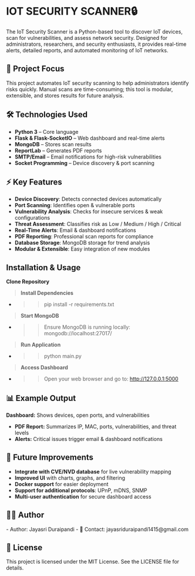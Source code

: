 <h1>IOT SECURITY SCANNER🔒</h1> 

The IoT Security Scanner is a Python-based tool to discover IoT devices, scan for vulnerabilities, and assess network security. Designed for administrators, researchers, and security enthusiasts, it provides real-time alerts, detailed reports, and automated monitoring of IoT networks.

<h2>📌 Project Focus</h2>
This project automates IoT security scanning to help administrators identify risks quickly. Manual scans are time-consuming; this tool is modular, extensible, and stores results for future analysis.

<h2>🛠 Technologies Used</h2>

- **Python 3** – Core language  
- **Flask & Flask-SocketIO** – Web dashboard and real-time alerts  
- **MongoDB** – Stores scan results  
- **ReportLab** – Generates PDF reports  
- **SMTP/Email** – Email notifications for high-risk vulnerabilities  
- **Socket Programming** – Device discovery & port scanning

<h2>⚡ Key Features</h2>

- **Device Discovery**: Detects connected devices automatically  
- **Port Scanning**: Identifies open & vulnerable ports  
- **Vulnerability Analysis**: Checks for insecure services & weak configurations  
- **Threat Assessment**: Classifies risk as Low / Medium / High / Critical  
- **Real-Time Alerts**: Email & dashboard notifications  
- **PDF Reporting**: Professional scan reports for compliance  
- **Database Storage**: MongoDB storage for trend analysis  
- **Modular & Extensible**: Easy integration of new modules

## Installation & Usage


 **Clone Repository**
> **Install Dependencies**
- >> pip install -r requirements.txt
>**Start MongoDB**
- >> Ensure MongoDB is running locally: mongodb://localhost:27017/
>**Run Application**
- >> python main.py
>**Access Dashboard**
- >> Open your web browser and go to: http://127.0.0.1:5000

<h2>📊 Example Output</h2>

 **Dashboard:** Shows devices, open ports, and vulnerabilities
- **PDF Report:** Summarizes IP, MAC, ports, vulnerabilities, and threat levels
- **Alerts:** Critical issues trigger email & dashboard notifications

<h2>🔮 Future Improvements</h2>

- **Integrate with CVE/NVD database** for live vulnerability mapping  
- **Improved UI** with charts, graphs, and filtering  
- **Docker support** for easier deployment  
- **Support for additional protocols**: UPnP, mDNS, SNMP  
- **Multi-user authentication** for secure dashboard access
  
</details> 

<h2>👨‍💻 Author</h2>
- Author: Jayasri Duraipandi 
- 📧 Contact: jayasriduraipandi1415@gmail.com

<h2>📄 License</h2>
This project is licensed under the MIT License. See the LICENSE file for details.
